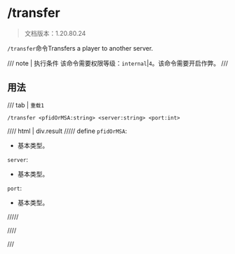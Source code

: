 # /transfer

> 文档版本：1.20.80.24

`/transfer`命令Transfers a player to another server.

/// note | 执行条件
该命令需要权限等级：`internal`|`4`。该命令需要开启作弊。
///

## 用法

/// tab | `重载1`
```mcfunction
/transfer <pfidOrMSA:string> <server:string> <port:int>
```

//// html | div.result
///// define
`pfidOrMSA`: <!-- md:samp string -->

- 基本类型。

`server`: <!-- md:samp string -->

- 基本类型。

`port`: <!-- md:samp int -->

- 基本类型。


/////

////

///
